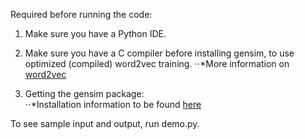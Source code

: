 Required before running the code: 

1. Make sure you have a Python IDE. 

2. Make sure you have a C compiler before installing gensim, to use optimized (compiled) word2vec training. 
⋅⋅*More information on [word2vec](https://radimrehurek.com/gensim/models/word2vec.html)

3. Getting the gensim package:  
⋅⋅*Installation information to be found [here](https://radimrehurek.com/gensim/install.html)


To see sample input and output, run demo.py.
